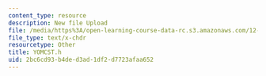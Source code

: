 ```yaml
---
content_type: resource
description: New file Upload
file: /media/https%3A/open-learning-course-data-rc.s3.amazonaws.com/12-811-tropical-meteorology-spring-2011/2bc6cd93b4ded3ad1df2d7723afaa652_YOMCST.h
file_type: text/x-chdr
resourcetype: Other
title: YOMCST.h
uid: 2bc6cd93-b4de-d3ad-1df2-d7723afaa652
---
```

